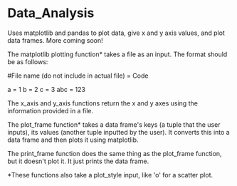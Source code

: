 # Data_Analysis
Uses matplotlib and pandas to plot data, give x and y axis values, and plot data frames. More coming soon!


The matplotlib plotting function* takes a file as an input. The format should be as follows:

#File name (do not include in actual file) = Code

a = 1
b = 2
c = 3
abc = 123


The x_axis and y_axis functions return the x and y axes using the information provided in a file.

The plot_frame function* takes a data frame's keys (a tuple that the user inputs), its values (another tuple inputted by the user). It converts this into a data frame and then plots it using matplotlib.

The print_frame function does the same thing as the plot_frame function, but it doesn't plot it. It just prints the data frame.


*These functions also take a plot_style input, like 'o' for a scatter plot.
